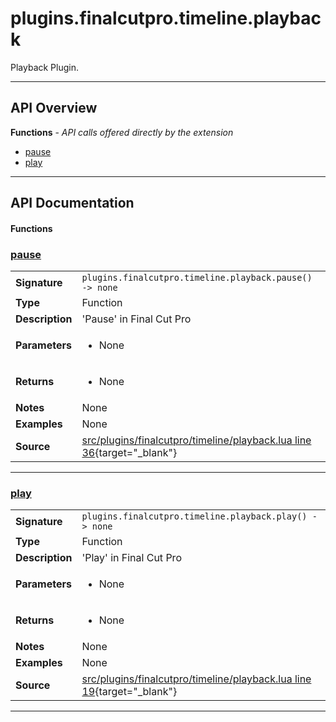 # plugins.finalcutpro.timeline.playback

Playback Plugin.

---

## API Overview
**Functions** - _API calls offered directly by the extension_
 * [pause](#pause)
 * [play](#play)


---

## API Documentation

#### Functions


### [pause](#pause)

|                                             |                                                                                     |
| --------------------------------------------|-------------------------------------------------------------------------------------|
| **Signature**                               | `plugins.finalcutpro.timeline.playback.pause() -> none`                                                                    |
| **Type**                                    | Function                                                                     |
| **Description**                             | 'Pause' in Final Cut Pro                                                                     |
| **Parameters**                              | <ul><li>None</li></ul> |
| **Returns**                                 | <ul><li>None</li></ul>          |
| **Notes**                                   | None |
| **Examples**                                | None |
| **Source**                                  | [src/plugins/finalcutpro/timeline/playback.lua line 36](https://github.com/CommandPost/CommandPost/blob/develop/src/plugins/finalcutpro/timeline/playback.lua#L36){target="_blank"} |

---


### [play](#play)

|                                             |                                                                                     |
| --------------------------------------------|-------------------------------------------------------------------------------------|
| **Signature**                               | `plugins.finalcutpro.timeline.playback.play() -> none`                                                                    |
| **Type**                                    | Function                                                                     |
| **Description**                             | 'Play' in Final Cut Pro                                                                     |
| **Parameters**                              | <ul><li>None</li></ul> |
| **Returns**                                 | <ul><li>None</li></ul>          |
| **Notes**                                   | None |
| **Examples**                                | None |
| **Source**                                  | [src/plugins/finalcutpro/timeline/playback.lua line 19](https://github.com/CommandPost/CommandPost/blob/develop/src/plugins/finalcutpro/timeline/playback.lua#L19){target="_blank"} |

---

